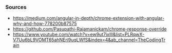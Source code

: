 ### Sources
  * https://medium.com/angular-in-depth/chrome-extension-with-angular-why-and-how-778200b87575
  * https://github.com/Pasupathi-Rajamanickam/chrome-response-override
  * https://www.youtube.com/watch?v=ew9ut7ixIlI&list=PLRqwX-V7Uu6bL9VOMT65ahNEri9uqLWfS&index=4&ab_channel=TheCodingTrain

